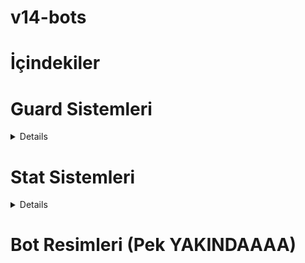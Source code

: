 # v14-bots

# İçindekiler 


# Guard Sistemleri
<details>

- [x] Whitelist
- [x] Gelişmiş Log
- [x] Limit Sistemi

</details>

# Stat Sistemleri
<details>
  
- [x] Yeni Görev Sistemi
- [x] Genel Bütün İstatistikler (mesaj, ses vs.9
- [x] Oto Yetki Atlama (yeni görev sistemine göre)
- [ ] Yeni Level Sistemi

</details>


# Bot Resimleri (Pek YAKINDAAAA)
